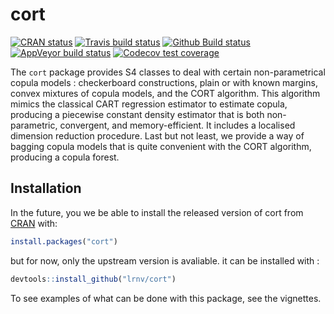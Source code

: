 
# cort

<!-- badges: start -->
[![CRAN status](https://www.r-pkg.org/badges/version/cort)](https://CRAN.R-project.org/package=cort)
[![Travis build status](https://img.shields.io/travis/lrnv/cort/master?logo=travis&style=flat-square&label=Linux)](https://travis-ci.com/lrnv/cort)
[![Github Build status](https://img.shields.io/github/workflow/status/lrnv/cort/R%20CMD%20Check%20via%20%7Btic%7D?logo=github&label=Github%20build&style=flat-square)](https://github.com/lrnv/cort/actions)
[![AppVeyor build status](https://img.shields.io/appveyor/ci/lrnv/cort?label=Windows&logo=appveyor&style=flat-square)](https://ci.appveyor.com/project/lrnv/cort)
[![Codecov test coverage](https://codecov.io/gh/lrnv/cort/branch/master/graph/badge.svg)](https://codecov.io/gh/lrnv/cort?branch=master)

<!-- badges: end -->


The `cort` package provides S4 classes to deal with certain non-parametrical copula models : checkerboard constructions, plain or with known margins, convex mixtures of copula models, and the CORT algorithm. This algorithm mimics the classical CART regression estimator to estimate copula, producing a piecewise constant density estimator that is both non-parametric, convergent, and memory-efficient. It includes a localised dimension reduction procedure. Last but not least, we provide a way of bagging copula models that is quite convenient with the CORT algorithm, producing a copula forest. 

## Installation

In the future, you we be able to install the released version of cort from [CRAN](https://CRAN.R-project.org) with:

``` r
install.packages("cort")
```

but for now, only the upstream version is avaliable. it can be installed with : 

``` r
devtools::install_github("lrnv/cort")
```


To see examples of what can be done with this package, see the vignettes. 

